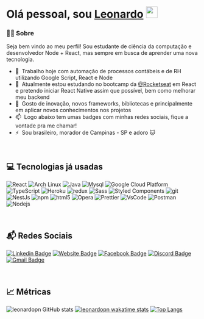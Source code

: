 # Olá pessoal, sou [Leonardo](https://github.com/leonardopn) <img src="https://raw.githubusercontent.com/MartinHeinz/MartinHeinz/master/wave.gif" width="30px">

### 👨‍🚀 Sobre

Seja bem vindo ao meu perfil! Sou estudante de ciência da computação e desenvolvedor Node + React, mas sempre em busca de aprender uma nova tecnologia.

-   🔭 &nbsp;Trabalho hoje com automação de processos contábeis e de RH utilizando Google Script, React e Node
-   🌱 &nbsp;Atualmente estou estudando no bootcamp da [@Rocketseat](https://github.com/Rocketseat) em React e pretendo iniciar React Native assim que possível, bem como melhorar meu backend
-   💬 &nbsp;Gosto de inovação, novos frameworks, bibliotecas e principalmente em aplicar novos conhecimentos nos projetos
-   📫 &nbsp;Logo abaixo tem umas badges com minhas redes sociais, fique a vontade pra me chamar!
-   ⚡ &nbsp;Sou brasileiro, morador de Campinas - SP e adoro 🐱

<br/>

## 💻 Tecnologias já usadas

<p>
  <img alt="React" src="https://img.shields.io/badge/-React-45b8d8?style=flat-square&logo=react&logoColor=white" />
  <img alt="Arch Linux" src="https://img.shields.io/badge/-Arch-1793d1?style=flat-square&logo=arch-linux&logoColor=white" />
  <img alt="Java" src="https://img.shields.io/badge/-Java-CB3837?style=flat-square&logo=java&logoColor=white" />
  <img alt="Mysql" src="https://img.shields.io/badge/-MySQL-f29111?style=flat-square&logo=mysql&logoColor=white" />
  <img alt="Google Cloud Platform" src="https://img.shields.io/badge/-Google_Cloud_Platform-1a73e8?style=flat-square&logo=google-cloud&logoColor=white" />
  <img alt="TypeScript" src="https://img.shields.io/badge/-TypeScript-007ACC?style=flat-square&logo=typescript&logoColor=white" />
  <img alt="Heroku" src="https://img.shields.io/badge/-Heroku-430098?style=flat-square&logo=heroku&logoColor=white" />
  <img alt="redux" src="https://img.shields.io/badge/-Redux-764ABC?style=flat-square&logo=redux&logoColor=white" />
  <img alt="Sass" src="https://img.shields.io/badge/-Sass-CC6699?style=flat-square&logo=sass&logoColor=white" />
  <img alt="Styled Components" src="https://img.shields.io/badge/-Styled_Components-db7092?style=flat-square&logo=styled-components&logoColor=white" />
  <img alt="git" src="https://img.shields.io/badge/-Git-F05032?style=flat-square&logo=git&logoColor=white" />
  <img alt="NestJs" src="https://img.shields.io/badge/-NestJs-ea2845?style=flat-square&logo=nestjs&logoColor=white" />
  <img alt="npm" src="https://img.shields.io/badge/-NPM-CB3837?style=flat-square&logo=npm&logoColor=white" />
  <img alt="html5" src="https://img.shields.io/badge/-HTML5-E34F26?style=flat-square&logo=html5&logoColor=white" />
  <img alt="Opera" src="https://img.shields.io/badge/-Opera-CB3837?style=flat-square&logo=opera&logoColor=white" />
  <img alt="Prettier" src="https://img.shields.io/badge/-Prettier-F7B93E?style=flat-square&logo=prettier&logoColor=white" />
  <img alt="VsCode" src="https://img.shields.io/badge/-VsCode-2587ff?style=flat-square&logo=visual-studio-code&logoColor=white" />
  <img alt="Postman" src="https://img.shields.io/badge/-Postman-ef5b25?style=flat-square&logo=postman&logoColor=white" />

  <img alt="Nodejs" src="https://img.shields.io/badge/-Nodejs-43853d?style=flat-square&logo=Node.js&logoColor=white" />
</p>

<br/>

## 📬 Redes Sociais

[![Linkedin Badge](https://img.shields.io/badge/-Leonardo-blue?style=for-the-badge&logo=Linkedin&logoColor=white&link=https://www.linkedin.com/in/leonardo-petta-do-nascimento-75674015b/)](https://www.linkedin.com/in/leonardo-petta-do-nascimento-75674015b/)
[![Website Badge](https://img.shields.io/badge/-leonardopetta.tech-6b6bfa?style=for-the-badge&logo=Google-Chrome&logoColor=white&link=https://leonardopetta.tech/portfolio-web/)](https://leonardopetta.tech/portfolio-web/)
[![Facebook Badge](https://img.shields.io/badge/-leonardo.petta.nascimento-3b5998?style=for-the-badge&logo=facebook&logoColor=white&link=https://www.facebook.com/leonardo.petta.nascimento)](https://www.facebook.com/leonardo.petta.nascimento)
[![Discord Badge](https://img.shields.io/badge/-leonardopn2337-6b6bfa?style=for-the-badge&logo=discord&logoColor=white&link=https://discord.com/users/214878249208119296)](https://discord.com/users/214878249208119296)
[![Gmail Badge](https://img.shields.io/badge/-leonardocps9-c14438?style=for-the-badge&logo=Gmail&logoColor=white&link=mailto:leonardocps9@gmail.com)](mailto:leonardocps9@gmail.com)

<br/>

## 📈 Métricas

![leonardopn GitHub stats](https://github-readme-stats.vercel.app/api?username=leonardopn&count_private=true&theme=omni)
[![leonardopn wakatime stats](https://github-readme-stats.vercel.app/api/wakatime?username=leonardopn)](https://github.com/leonardopn)
[![Top Langs](https://github-readme-stats.vercel.app/api/top-langs/?username=leonardopn&layout=compact)](https://github.com/anuraghazra/github-readme-stats&theme=omni)
